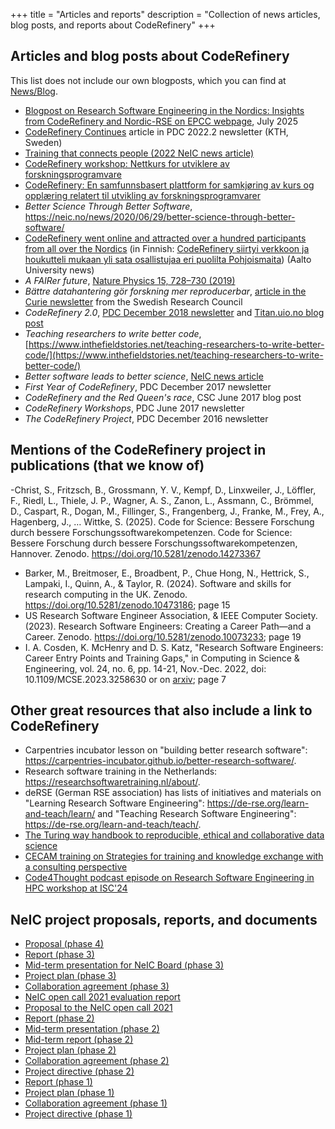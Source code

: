 +++
title = "Articles and reports"
description = "Collection of news articles, blog posts, and reports about CodeRefinery"
+++

## Articles and blog posts about CodeRefinery
This list does not include our own blogposts, which you can find at [News/Blog](https://coderefinery.org/blog/).

- [Blogpost on Research Software Engineering in the Nordics: Insights from CodeRefinery and Nordic-RSE on EPCC webpage](https://www.epcc.ed.ac.uk/whats-happening/articles/research-software-engineering-nordics-insights-coderefinery-and-nordic-rse), July 2025
- [CodeRefinery
  Continues](https://www.pdc.kth.se/about/publications/pdc-newsletter-2022-no-2/coderefinery-continues-1.1208794)
  article in PDC 2022.2 newsletter (KTH, Sweden)
- [Training that connects people (2022 NeIC news article)](https://neic.no/news/2022/09/15/sixth-success-story/)
- [CodeRefinery workshop: Nettkurs for utviklere av forskningsprogramvare](https://www.usit.uio.no/om/organisasjon/itf/ds/task/task-bloggen/coderefinery-workshop.html)
- [CodeRefinery: En samfunnsbasert plattform for samkjøring av kurs og opplæring relatert til utvikling av forskningsprogramvarer](https://www.usit.uio.no/om/organisasjon/itf/ds/task/task-bloggen/coderefinery-samfunn.html)
- *Better Science Through Better Software*, <https://neic.no/news/2020/06/29/better-science-through-better-software/>
- [CodeRefinery went online and attracted over a hundred participants
  from all over the
  Nordics](https://www.aalto.fi/en/news/coderefinery-went-online-and-attracted-over-a-hundred-participants-from-all-over-the-nordics)
  (in Finnish: [CodeRefinery siirtyi verkkoon ja houkutteli mukaan yli
  sata osallistujaa eri puolilta
  Pohjoismaita](https://www.aalto.fi/fi/uutiset/coderefinery-siirtyi-verkkoon-ja-houkutteli-mukaan-yli-sata-osallistujaa-eri-puolilta))
  (Aalto University news)
- *A FAIRer future*, [Nature Physics 15, 728–730 (2019)](https://doi.org/10.1038/s41567-019-0624-3)
- *Bättre datahantering gör forskning mer reproducerbar*, [article in the Curie newsletter](https://www.tidningencurie.se/nyheter/2019/04/23/battre-datahantering-gor-forskning-mer-reproducerbar/) from the Swedish Research Council
- *CodeRefinery 2.0*, [PDC December 2018 newsletter](https://www.kth.se/polopoly_fs/1.865417.1600689934!/Newsletter2018-2-final-lres.pdf) and [Titan.uio.no blog post](https://www.titan.uio.no/blogg/forskerbloggen/2018/coderefinery-20.html)
- *Teaching researchers to write better code*, [https://www.inthefieldstories.net/teaching-researchers-to-write-better-code/](https://www.inthefieldstories.net/teaching-researchers-to-write-better-code/)
- *Better software leads to better science*, [NeIC news article](https://neic.no/news/2017/03/15/better-software-leads-to-better-science/)
- *First Year of CodeRefinery*, PDC December 2017 newsletter
- *CodeRefinery and the Red Queen's race*, CSC June 2017 blog post
- *CodeRefinery Workshops*, PDC June 2017 newsletter
- *The CodeRefinery Project*, PDC December 2016 newsletter


## Mentions of the CodeRefinery project in publications (that we know of)

-Christ, S., Fritzsch, B., Grossmann, Y. V., Kempf, D., Linxweiler, J., Löffler, F., Riedl, L., Thiele, J. P., Wagner, A. S., Zanon, L., Assmann, C., Brömmel, D., Caspart, R., Dogan, M., Fillinger, S., Frangenberg, J., Franke, M., Frey, A., Hagenberg, J., … Wittke, S. (2025). Code for Science: Bessere Forschung durch bessere Forschungssoftwarekompetenzen. Code for Science: Bessere Forschung durch bessere Forschungssoftwarekompetenzen, Hannover. Zenodo. <https://doi.org/10.5281/zenodo.14273367>
- Barker, M., Breitmoser, E., Broadbent, P., Chue Hong, N., Hettrick, S., Lampaki, I., Quinn, A., & Taylor, R. (2024). Software and skills for research computing in the UK. Zenodo. <https://doi.org/10.5281/zenodo.10473186>; page 15
- US Research Software Engineer Association, & IEEE Computer Society. (2023). Research Software Engineers: Creating a Career Path—and a Career. Zenodo. <https://doi.org/10.5281/zenodo.10073233>; page 19
-  I. A. Cosden, K. McHenry and D. S. Katz, "Research Software Engineers: Career Entry Points and Training Gaps," in Computing in Science & Engineering, vol. 24, no. 6, pp. 14-21, Nov.-Dec. 2022, doi: 10.1109/MCSE.2023.3258630 or on [arxiv](https://arxiv.org/pdf/2210.04275.pdf); page 7

## Other great resources that also include a link to CodeRefinery

- Carpentries incubator lesson on "building better research software": <https://carpentries-incubator.github.io/better-research-software/>.
- Research software training in the Netherlands: <https://researchsoftwaretraining.nl/about/>.
- deRSE (German RSE association) has lists of initiatives and materials on "Learning Research Software Engineering": <https://de-rse.org/learn-and-teach/learn/> and "Teaching Research Software Engineering": <https://de-rse.org/learn-and-teach/teach/>.
- [The Turing way handbook to reproducible, ethical and collaborative data science](https://book.the-turing-way.org/)
- [CECAM training on Strategies for training and knowledge exchange with a consulting perspective](https://www.cecam.org/workshop-details/strategies-for-training-and-knowledge-exchange-with-a-consulting-perspective-1361)
- [Code4Thought podcast episode on Research Software Engineering in HPC workshop at ISC'24](https://codeforthought.buzzsprout.com/1326658/episodes/15243430-en-research-software-engineering-workshop-at-isc-2024-in-hamburg)


## NeIC project proposals, reports, and documents

- [Proposal (phase 4)](phase-4-proposal.pdf)
- [Report (phase 3)](phase-3-report.pdf)
- [Mid-term presentation for NeIC Board (phase 3)](https://zenodo.org/records/10388062) 
- [Project plan (phase 3)](phase-3-project-plan.pdf)
- [Collaboration agreement (phase 3)](phase-3-collaboration-agreement.pdf)
- [NeIC open call 2021 evaluation report](open-call-2021-evaluation.pdf)
- [Proposal to the NeIC open call 2021](open-call-2021-proposal.pdf)
- [Report (phase 2)](phase-2-report.pdf)
- [Mid-term presentation (phase 2)](https://cicero.xyz/v3/remark/0.14.0/github.com/coderefinery/reports/main/mid-term.md/)
- [Mid-term report (phase 2)](phase-2-mid-term-report.pdf)
- [Project plan (phase 2)](phase-2-project-plan.pdf)
- [Collaboration agreement (phase 2)](phase-2-collaboration-agreement.pdf)
- [Project directive (phase 2)](phase-2-project-directive.pdf)
- [Report (phase 1)](phase-1-report.pdf)
- [Project plan (phase 1)](phase-1-project-plan-v1.0.pdf)
- [Collaboration agreement (phase 1)](phase-1-collaboration-agreement.pdf)
- [Project directive (phase 1)](phase-1-project-directive.pdf)
